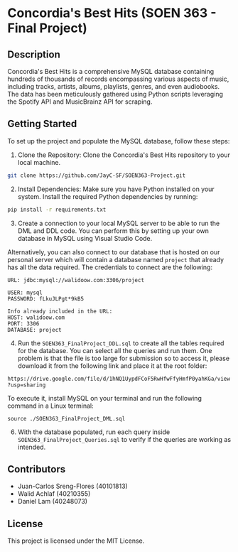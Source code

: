 # Concordia's Best Hits (SOEN 363 - Final Project)

## Description

Concordia's Best Hits is a comprehensive MySQL database containing hundreds of thousands of records encompassing various aspects of music, including tracks, artists, albums, playlists, genres, and even audiobooks. The data has been meticulously gathered using Python scripts leveraging the Spotify API and MusicBrainz API for scraping.

## Getting Started

To set up the project and populate the MySQL database, follow these steps:

1. Clone the Repository: Clone the Concordia's Best Hits repository to your local machine.

```bash
git clone https://github.com/JayC-SF/SOEN363-Project.git
```

2. Install Dependencies: Make sure you have Python installed on your system. Install the required Python dependencies by running:

```bash
pip install -r requirements.txt
```

3. Create a connection to your local MySQL server to be able to run the DML and DDL code. You can perform this by setting up your own database in MySQL using Visual Studio Code.

Alternatively, you can also connect to our database that is hosted on our personal server which will contain a database named `project` that already has all the data required.
The credentials to connect are the following:

```
URL: jdbc:mysql://walidoow.com:3306/project

USER: mysql
PASSWORD: fLkuJLPgt*9kB5

Info already included in the URL:
HOST: walidoow.com
PORT: 3306
DATABASE: project
```

4. Run the `SOEN363_FinalProject_DDL.sql` to create all the tables required for the database. You can select all the queries and run them.
One problem is that the file is too large for submission so to access it, please download it from the following link and place it at the root folder:

`https://drive.google.com/file/d/1hNQ1UypdFCoF5RwHfwFfyHmfP0yahKGa/view?usp=sharing`

To execute it, install MySQL on your terminal and run the following command in a Linux terminal:

`source ./SOEN363_FinalProject_DML.sql`

6. With the database populated, run each query inside `SOEN363_FinalProject_Queries.sql` to verify if the queries are working as intended.

## Contributors

- Juan-Carlos Sreng-Flores (40101813)
- Walid Achlaf (40210355)
- Daniel Lam (40248073)

## License

This project is licensed under the MIT License. 